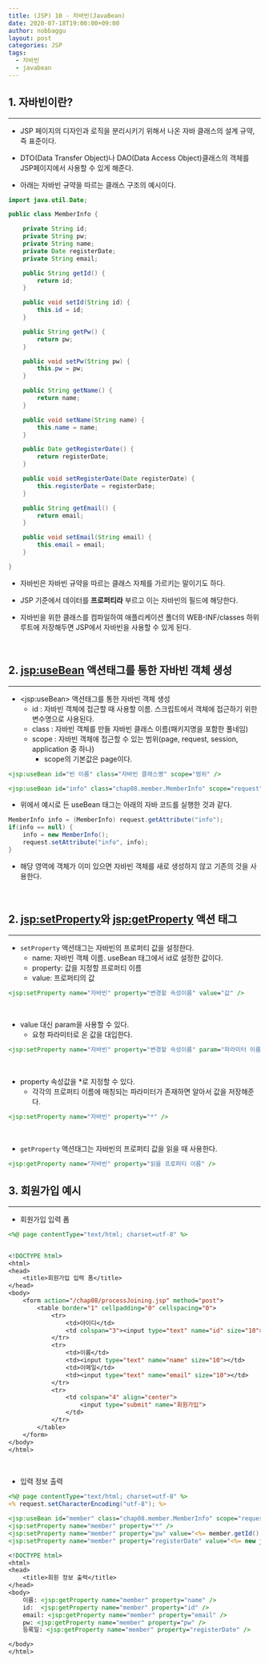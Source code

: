 ```yaml
---
title: (JSP) 10 - 자바빈(JavaBean)
date: 2020-07-18T19:00:00+09:00
author: nobbaggu
layout: post
categories: JSP
tags:
  - 자바빈
  - javabean
---
```


## 1. 자바빈이란? ##
----

+ JSP 페이지의 디자인과 로직을 분리시키기 위해서 나온 자바 클래스의 설계 규약, 즉 표준이다.

+ DTO(Data Transfer Object)나 DAO(Data Access Object)클래스의 객체를 JSP페이지에서 사용할 수 있게 해준다.

+ 아래는 자바빈 규약을 따르는 클래스 구조의 예시이다.

~~~ java
import java.util.Date;

public class MemberInfo {

	private String id;
	private String pw;
	private String name;
	private Date registerDate;
	private String email;

	public String getId() {
		return id;
	}

	public void setId(String id) {
		this.id = id;
	}

	public String getPw() {
		return pw;
	}

	public void setPw(String pw) {
		this.pw = pw;
	}

	public String getName() {
		return name;
	}

	public void setName(String name) {
		this.name = name;
	}

	public Date getRegisterDate() {
		return registerDate;
	}

	public void setRegisterDate(Date registerDate) {
		this.registerDate = registerDate;
	}

	public String getEmail() {
		return email;
	}

	public void setEmail(String email) {
		this.email = email;
	}

}
~~~

+ 자바빈은 자바빈 규약을 따르는 클래스 자체를 가르키는 말이기도 하다.

+ JSP 기준에서 데이터를 **프로퍼티라** 부르고 이는 자바빈의 필드에 해당한다.

+ 자바빈을 위한 클래스를 컴파일하여 애플리케이션 폴더의 WEB-INF/classes 하위 루트에 저장해두면 JSP에서 자바빈을 사용할 수 있게 된다.

<br>

## 2. <jsp:useBean> 액션태그를 통한 자바빈 객체 생성 ##
----

+ \<jsp:useBean\> 액션태그를 통한 자바빈 객체 생성
	+ id : 자바빈 객체에 접근할 때 사용할 이름. 스크립트에서 객체에 접근하기 위한 변수명으로 사용된다.
	+ class : 자바빈 객체를 만들 자바빈 클래스 이름(패키지명을 포함한 풀네임)
	+ scope : 자바빈 객체에 접근할 수 있는 범위(page, request, session, application 중 하나)
		+ scope의 기본값은 page이다.
		
~~~ jsp
<jsp:useBean id="빈 이름" class="자바빈 클래스명" scope="범위" />
~~~

~~~ jsp
<jsp:useBean id="info" class="chap08.member.MemberInfo" scope="request" />
~~~

+ 위에서 예시로 든 useBean 태그는 아래의 자바 코드를 실행한 것과 같다.

~~~ java
MemberInfo info = (MemberInfo) request.getAttribute("info");
if(info == null) {
	info = new MemberInfo();
	request.setAttribute("info", info);
}
~~~

+ 해당 영역에 객체가 이미 있으면 자바빈 객체를 새로 생성하지 않고 기존의 것을 사용한다.

<br>

## 2. <jsp:setProperty>와 <jsp:getProperty> 액션 태그 ##
----

+ `setProperty` 액션태그는 자바빈의 프로퍼티 값을 설정한다.
	+ name: 자바빈 객체 이름. useBean 태그에서 id로 설정한 값이다.
	+ property: 값을 지정할 프로퍼티 이름
	+ value: 프로퍼티의 값
	
~~~ jsp
<jsp:setProperty name="자바빈" property="변경할 속성이름" value="값" />
~~~

<br>

+ value 대신 param을 사용할 수 있다.
	+ 요청 파라미터로 온 값을 대입한다.
	
~~~ jsp
<jsp:setProperty name="자바빈" property="변경할 속성이름" param="파라미터 이름" />
~~~

<br>

+ property 속성값을 \*로 지정할 수 있다.
	+ 각각의 프로퍼티 이름에 매칭되는 파라미터가 존재하면 알아서 값을 저장해준다.
	
~~~ jsp
<jsp:setProperty name="자바빈" property="*" />
~~~

<br>

+ `getProperty` 액션태그는 자바빈의 프로퍼티 값을 읽을 때 사용한다.

~~~ jsp
<jsp:getProperty name="자바빈" property="읽을 프로퍼티 이름" />
~~~

## 3. 회원가입 예시 ##
----

+ 회원가입 입력 폼

~~~ jsp
<%@ page contentType="text/html; charset=utf-8" %>


<!DOCTYPE html>
<html>
<head>
	<title>회원가입 입력 폼</title>
</head>
<body>
	<form action="/chap08/processJoining.jsp" method="post">
		<table border="1" cellpadding="0" cellspacing="0">
			<tr>
				<td>아이디</td>
				<td colspan="3"><input type="text" name="id" size="10"></td>
			</tr>
			<tr>
				<td>이름</td>
				<td><input type="text" name="name" size="10"></td>
				<td>이메일</td>
				<td><input type="text" name="email" size="10"></td>
			</tr>
			<tr>
				<td colspan="4" align="center">
					<input type="submit" name="회원가입">
				</td>
			</tr>
		</table>
	</form>
</body>
</html>
~~~

<br>

+ 입력 정보 출력

~~~ jsp
<%@ page contentType="text/html; charset=utf-8" %>
<% request.setCharacterEncoding("utf-8"); %>

<jsp:useBean id="member" class="chap08.member.MemberInfo" scope="request" />
<jsp:setProperty name="member" property="*" />
<jsp:setProperty name="member" property="pw" value="<%= member.getId() %>" />
<jsp:setProperty name="member" property="registerDate" value="<%= new java.util.Date() %>" />

<!DOCTYPE html>
<html>
<head>
	<title>회원 정보 출력</title>
</head>
<body>
	이름: <jsp:getProperty name="member" property="name" />
	id:  <jsp:getProperty name="member" property="id" />
	email: <jsp:getProperty name="member" property="email" />
	pw: <jsp:getProperty name="member" property="pw" />
	등록일: <jsp:getProperty name="member" property="registerDate" />

</body>
</html>
~~~
